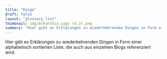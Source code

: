 ```yaml
---
title: "Dinge"
draft: false
layout: "glossary_list"
thumbnail: img/Arkanthia_Logo (4_3).png
summary: "Hier gibt es Erklärungen zu wiederkehrenden Dingen in Form einer alphabetisch sortierten Liste, die auch aus einzelnen Blogs referenziert wird."
---
```


Hier gibt es Erklärungen zu wiederkehrenden Dingen in Form einer alphabetisch sortierten Liste, die auch aus einzelnen Blogs referenziert wird.
